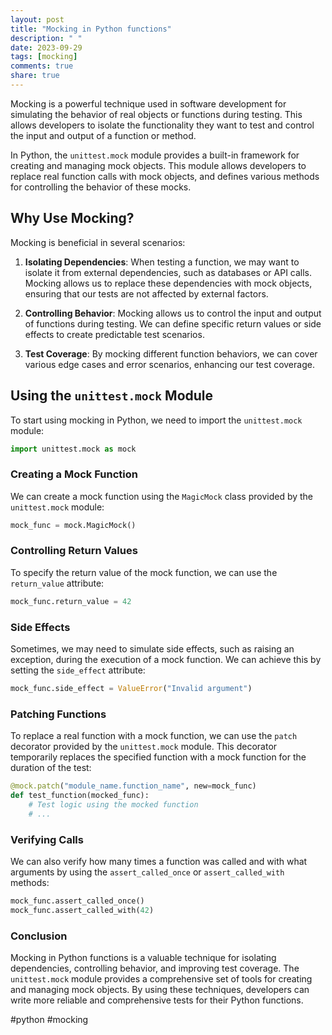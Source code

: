 ```yaml
---
layout: post
title: "Mocking in Python functions"
description: " "
date: 2023-09-29
tags: [mocking]
comments: true
share: true
---
```


Mocking is a powerful technique used in software development for simulating the behavior of real objects or functions during testing. This allows developers to isolate the functionality they want to test and control the input and output of a function or method.

In Python, the `unittest.mock` module provides a built-in framework for creating and managing mock objects. This module allows developers to replace real function calls with mock objects, and defines various methods for controlling the behavior of these mocks.

## Why Use Mocking?

Mocking is beneficial in several scenarios:

1. **Isolating Dependencies**: When testing a function, we may want to isolate it from external dependencies, such as databases or API calls. Mocking allows us to replace these dependencies with mock objects, ensuring that our tests are not affected by external factors.

2. **Controlling Behavior**: Mocking allows us to control the input and output of functions during testing. We can define specific return values or side effects to create predictable test scenarios.

3. **Test Coverage**: By mocking different function behaviors, we can cover various edge cases and error scenarios, enhancing our test coverage.

## Using the `unittest.mock` Module

To start using mocking in Python, we need to import the `unittest.mock` module:

```python
import unittest.mock as mock
```

### Creating a Mock Function

We can create a mock function using the `MagicMock` class provided by the `unittest.mock` module:

```python
mock_func = mock.MagicMock()
```

### Controlling Return Values

To specify the return value of the mock function, we can use the `return_value` attribute:

```python
mock_func.return_value = 42
```

### Side Effects

Sometimes, we may need to simulate side effects, such as raising an exception, during the execution of a mock function. We can achieve this by setting the `side_effect` attribute:

```python
mock_func.side_effect = ValueError("Invalid argument")
```

### Patching Functions

To replace a real function with a mock function, we can use the `patch` decorator provided by the `unittest.mock` module. This decorator temporarily replaces the specified function with a mock function for the duration of the test:

```python
@mock.patch("module_name.function_name", new=mock_func)
def test_function(mocked_func):
    # Test logic using the mocked function
    # ...
```

### Verifying Calls

We can also verify how many times a function was called and with what arguments by using the `assert_called_once` or `assert_called_with` methods:

```python
mock_func.assert_called_once()
mock_func.assert_called_with(42)
```

### Conclusion

Mocking in Python functions is a valuable technique for isolating dependencies, controlling behavior, and improving test coverage. The `unittest.mock` module provides a comprehensive set of tools for creating and managing mock objects. By using these techniques, developers can write more reliable and comprehensive tests for their Python functions.

#python #mocking